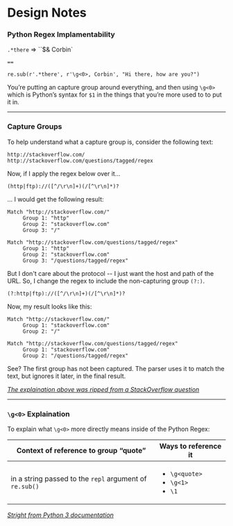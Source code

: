 # Design Notes

### Python Regex Implamentability

`.*there` => ``$& Corbin`

`==`

`re.sub(r'.*there', r'\g<0>, Corbin', "Hi there, how are you?")`

You’re putting an capture group around everything, and then using `\g<0>` which is Python’s syntax for `$1` in the things that you’re more used to to put it in.

- - -

### Capture Groups

To help understand what a capture group is, consider the following text:

```
http://stackoverflow.com/
http://stackoverflow.com/questions/tagged/regex
```

Now, if I apply the regex below over it...

```
(http|ftp)://([^/\r\n]+)(/[^\r\n]*)?
```

... I would get the following result:

```
Match "http://stackoverflow.com/"
     Group 1: "http"
     Group 2: "stackoverflow.com"
     Group 3: "/"

Match "http://stackoverflow.com/questions/tagged/regex"
     Group 1: "http"
     Group 2: "stackoverflow.com"
     Group 3: "/questions/tagged/regex"
```

But I don't care about the protocol -- I just want the host and path of the URL. So, I change the regex to include the non-capturing group `(?:)`.

```
(?:http|ftp)://([^/\r\n]+)(/[^\r\n]*)?
```

Now, my result looks like this:

```
Match "http://stackoverflow.com/"
     Group 1: "stackoverflow.com"
     Group 2: "/"

Match "http://stackoverflow.com/questions/tagged/regex"
     Group 1: "stackoverflow.com"
     Group 2: "/questions/tagged/regex"
```

See? The first group has not been captured. The parser uses it to match the text, but ignores it later, in the final result.

_[The explaination above was ripped from a StackOverflow question](http://stackoverflow.com/questions/3512471/what-is-a-non-capturing-group)_

- - -

### `\g<0>` Explaination

To explain what `\g<0>` more directly means inside of the Python Regex:

|        Context of reference to group “quote”            |                      Ways to reference it             |
|                    --------                             |                             --------                  |
| in a string passed to the `repl` argument of `re.sub()` | <ul><li>`\g<quote>`</li><li>`\g<1>`</li><li>`\1`</li> |

_[Stright from Python 3 documentation](https://docs.python.org/3/library/re.html)_